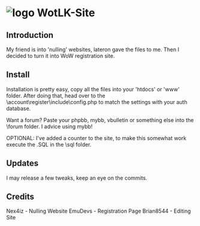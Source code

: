 # ![logo](http://i.imgur.com/FEbMK2p.png) WotLK-Site

## Introduction

My friend is into 'nulling' websites, lateron gave the files to me. 
Then I decided to turn it into WoW registration site.

## Install

Installation is pretty easy, copy all the files into your 'htdocs' or 'www' folder. 
After doing that, head over to the \account\register\include\config.php to match the settings with your auth database.

Want a forum? Paste your phpbb, mybb, vbulletin or something else into the \forum folder. I advice using mybb!


OPTIONAL: I've added a counter to the site, to make this somewhat work execute the .SQL in the \sql folder.

## Updates

I may release a few tweaks, keep an eye on the commits.

## Credits

Nex4iz - Nulling Website
EmuDevs - Registration Page
Brian8544 - Editing Site


